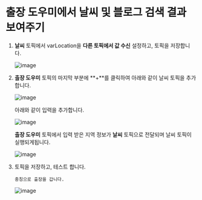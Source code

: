 # 출장 도우미에서 날씨 및 블로그 검색 결과 보여주기

1. **날씨** 토픽에서 varLocation을 **다른 토픽에서 값 수신** 설정하고, 토픽을 저장합니다.

    ![image](https://github.com/user-attachments/assets/9a511183-1e1e-4388-946f-4d5150098c85)


2. **출장 도우미** 토픽의 마지막 부분에 **+**를 클릭하여 아래와 같이 날씨 토픽을 추가합니다.

    ![image](https://github.com/user-attachments/assets/b4c4b010-0cdf-4dea-9452-fb80a92cb584)

    아래와 같이 입력을 추가합니다.

    ![image](https://github.com/user-attachments/assets/36e9f448-f86e-4e96-ad26-e3d78da42a4f)

    **출장 도우미** 토픽에서 입력 받은 지역 정보가 **날씨** 토픽으로 전달되며 날씨 토픽이 실행되게됩니다.

    ![image](https://github.com/user-attachments/assets/fb4851e6-ce69-4e69-95e6-0c78e547ce87)

   
3. 토픽을 저장하고, 테스트 합니다.

    ```
    충칭으로 출장을 갑니다.
    ```

   ![image](https://github.com/user-attachments/assets/fc971e5e-d339-40cf-b30e-599a5a4dfd2f)



